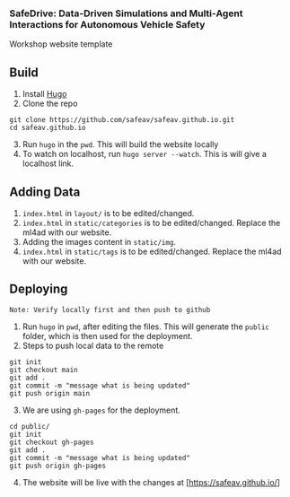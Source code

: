 ### SafeDrive: Data-Driven Simulations and Multi-Agent Interactions for Autonomous Vehicle Safety
Workshop website template

## Build
1. Install [Hugo](https://gohugo.io/)
2. Clone the repo
```
git clone https://github.com/safeav/safeav.github.io.git
cd safeav.github.io
```
3. Run `hugo` in the `pwd`. This will build the website locally
4. To watch on localhost, run `hugo server --watch`. This is will give a localhost link.

## Adding Data
1. `index.html` in `layout/` is to be edited/changed.
2. `index.html` in `static/categories` is to be edited/changed. Replace the ml4ad with our website.
3. Adding the images content in `static/img`.
4. `index.html` in `static/tags` is to be edited/changed. Replace the ml4ad with our website.

## Deploying
`Note: Verify locally first and then push to github`

1. Run `hugo` in `pwd`, after editing the files. This will generate the `public` folder, which is then used for the deployment.
2. Steps to push local data to the remote
```
git init
git checkout main
git add .
git commit -m "message what is being updated"
git push origin main
```
3. We are using `gh-pages` for the deployment.
```
cd public/
git init
git checkout gh-pages
git add .
git commit -m "message what is being updated"
git push origin gh-pages
```
4. The website will be live with the changes at [https://safeav.github.io/]